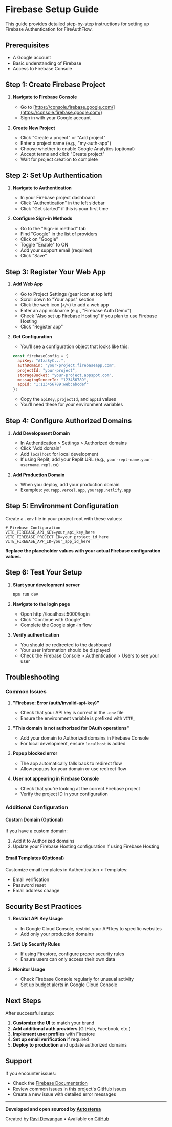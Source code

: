 # Firebase Setup Guide

This guide provides detailed step-by-step instructions for setting up Firebase Authentication for FireAuthFlow.

## Prerequisites

- A Google account
- Basic understanding of Firebase
- Access to Firebase Console

## Step 1: Create Firebase Project

1. **Navigate to Firebase Console**
   - Go to [https://console.firebase.google.com/](https://console.firebase.google.com/)
   - Sign in with your Google account

2. **Create New Project**
   - Click "Create a project" or "Add project"
   - Enter a project name (e.g., "my-auth-app")
   - Choose whether to enable Google Analytics (optional)
   - Accept terms and click "Create project"
   - Wait for project creation to complete

## Step 2: Set Up Authentication

1. **Navigate to Authentication**
   - In your Firebase project dashboard
   - Click "Authentication" in the left sidebar
   - Click "Get started" if this is your first time

2. **Configure Sign-in Methods**
   - Go to the "Sign-in method" tab
   - Find "Google" in the list of providers
   - Click on "Google"
   - Toggle "Enable" to ON
   - Add your support email (required)
   - Click "Save"

## Step 3: Register Your Web App

1. **Add Web App**
   - Go to Project Settings (gear icon at top left)
   - Scroll down to "Your apps" section
   - Click the web icon (`</>`) to add a web app
   - Enter an app nickname (e.g., "Firebase Auth Demo")
   - Check "Also set up Firebase Hosting" if you plan to use Firebase Hosting
   - Click "Register app"

2. **Get Configuration**
   - You'll see a configuration object that looks like this:
   ```javascript
   const firebaseConfig = {
     apiKey: "AIzaSyC...",
     authDomain: "your-project.firebaseapp.com",
     projectId: "your-project",
     storageBucket: "your-project.appspot.com",
     messagingSenderId: "123456789",
     appId: "1:123456789:web:abcdef"
   };
   ```
   - Copy the `apiKey`, `projectId`, and `appId` values
   - You'll need these for your environment variables

## Step 4: Configure Authorized Domains

1. **Add Development Domain**
   - In Authentication > Settings > Authorized domains
   - Click "Add domain"
   - Add `localhost` for local development
   - If using Replit, add your Replit URL (e.g., `your-repl-name.your-username.repl.co`)

2. **Add Production Domain**
   - When you deploy, add your production domain
   - Examples: `yourapp.vercel.app`, `yourapp.netlify.app`

## Step 5: Environment Configuration

Create a `.env` file in your project root with these values:

```env
# Firebase Configuration
VITE_FIREBASE_API_KEY=your_api_key_here
VITE_FIREBASE_PROJECT_ID=your_project_id_here
VITE_FIREBASE_APP_ID=your_app_id_here
```

**Replace the placeholder values with your actual Firebase configuration values.**

## Step 6: Test Your Setup

1. **Start your development server**
   ```bash
   npm run dev
   ```

2. **Navigate to the login page**
   - Open http://localhost:5000/login
   - Click "Continue with Google"
   - Complete the Google sign-in flow

3. **Verify authentication**
   - You should be redirected to the dashboard
   - Your user information should be displayed
   - Check the Firebase Console > Authentication > Users to see your user

## Troubleshooting

### Common Issues

1. **"Firebase: Error (auth/invalid-api-key)"**
   - Check that your API key is correct in the `.env` file
   - Ensure the environment variable is prefixed with `VITE_`

2. **"This domain is not authorized for OAuth operations"**
   - Add your domain to Authorized domains in Firebase Console
   - For local development, ensure `localhost` is added

3. **Popup blocked error**
   - The app automatically falls back to redirect flow
   - Allow popups for your domain or use redirect flow

4. **User not appearing in Firebase Console**
   - Check that you're looking at the correct Firebase project
   - Verify the project ID in your configuration

### Additional Configuration

#### Custom Domain (Optional)
If you have a custom domain:
1. Add it to Authorized domains
2. Update your Firebase Hosting configuration if using Firebase Hosting

#### Email Templates (Optional)
Customize email templates in Authentication > Templates:
- Email verification
- Password reset
- Email address change

## Security Best Practices

1. **Restrict API Key Usage**
   - In Google Cloud Console, restrict your API key to specific websites
   - Add only your production domains

2. **Set Up Security Rules**
   - If using Firestore, configure proper security rules
   - Ensure users can only access their own data

3. **Monitor Usage**
   - Check Firebase Console regularly for unusual activity
   - Set up budget alerts in Google Cloud Console

## Next Steps

After successful setup:

1. **Customize the UI** to match your brand
2. **Add additional auth providers** (GitHub, Facebook, etc.)
3. **Implement user profiles** with Firestore
4. **Set up email verification** if required
5. **Deploy to production** and update authorized domains

## Support

If you encounter issues:
- Check the [Firebase Documentation](https://firebase.google.com/docs/auth)
- Review common issues in this project's GitHub issues
- Create a new issue with detailed error messages

---

**Developed and open sourced by [Autosterea](https://autosterea.com)**

Created by [Ravi Dewangan](https://github.com/autosterea) • Available on [GitHub](https://github.com/autosterea/FireAuthFlow)